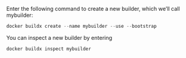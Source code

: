 Enter the following command to create a new builder, which we’ll call mybuilder:

```python
docker buildx create --name mybuilder --use --bootstrap
```
You can inspect a new builder by entering
```python
docker buildx inspect mybuilder
```

